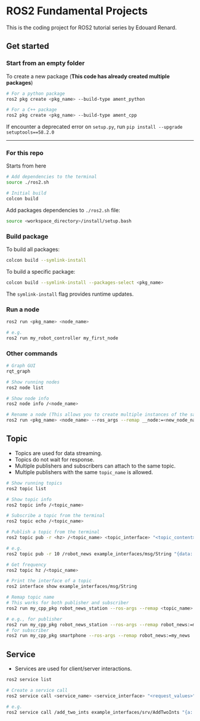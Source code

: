 # ROS2 Fundamental Projects

This is the coding project for ROS2 tutorial series by Edouard Renard.

## Get started

### Start from an empty folder

To create a new package (**This code has already created multiple packages**)

```bash
# For a python package
ros2 pkg create <pkg_name> --build-type ament_python

# For a C++ package
ros2 pkg create <pkg_name> --build-type ament_cpp
```

If encounter a deprecated error on `setup.py`, run `pip install --upgrade setuptools==58.2.0`

---

### For this repo

Starts from here

```bash
# Add dependencies to the terminal
source ./ros2.sh

# Initial build
colcon build
```

Add packages dependencies to `./ros2.sh` file:

```bash
source <workspace_directory>/install/setup.bash
```

### Build package

To build all packages:

```bash
colcon build --symlink-install
```

To build a specific package:

```bash
colcon build --symlink-install --packages-select <pkg_name>
```

The `symlink-install` flag provides runtime updates.

### Run a node

```bash
ros2 run <pkg_name> <node_name>

# e.g.
ros2 run my_robot_controller my_first_node
```

### Other commands

```bash
# Graph GUI
rqt_graph

# Show running nodes
ros2 node list

# Show node info
ros2 node info /<node_name>

# Rename a node (This allows you to create multiple instances of the same node)
ros2 run <pkg_name> <node_name> --ros_args --remap __node:=<new_node_name>
```

## Topic

- Topics are used for data streaming.
- Topics do not wait for response.
- Multiple publishers and subscribers can attach to the same topic.
- Multiple publishers with the same `topic_name` is allowed.

```bash
# Show running topics
ros2 topic list

# Show topic info
ros2 topic info /<topic_name>

# Subscribe a topic from the terminal
ros2 topic echo /<topic_name>

# Publish a topic from the terminal
ros2 topic pub -r <hz> /<topic_name> <topic_interface> "<topic_content>"

# e.g.
ros2 topic pub -r 10 /robot_news example_interfaces/msg/String "{data: 'Hello from terminal'}"

# Get frequency
ros2 topic hz /<topic_name>

# Print the interface of a topic
ros2 interface show example_interfaces/msg/String

# Remap topic name
# This works for both publisher and subscriber
ros2 run my_cpp_pkg robot_news_station --ros-args --remap <topic_name>:=<new_topic_name>

# e.g., for publisher
ros2 run my_cpp_pkg robot_news_station --ros-args --remap robot_news:=my_news
# for subscriber
ros2 run my_cpp_pkg smartphone --ros-args --remap robot_news:=my_news

```

## Service

- Services are used for client/server interactions.

```bash
ros2 service list

# Create a service call
ros2 service call <service_name> <service_interface> "<request_values>"

# e.g.
ros2 service call /add_two_ints example_interfaces/srv/AddTwoInts "{a: 3, b: 4}"
```
